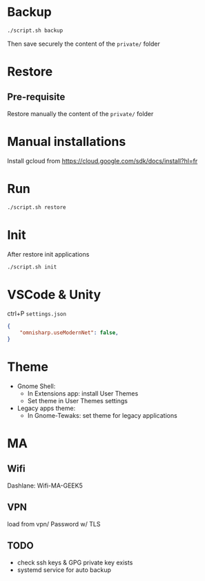 # Backup
```bash
./script.sh backup
```

Then save securely the content of the `private/` folder

# Restore
## Pre-requisite
Restore manually the content of the `private/` folder

# Manual installations
Install gcloud from https://cloud.google.com/sdk/docs/install?hl=fr


# Run
```bash
./script.sh restore
```

# Init
After restore init applications
```bash
./script.sh init
```

# VSCode & Unity
ctrl+P `settings.json`
```json
{
    "omnisharp.useModernNet": false,
}
```


# Theme
- Gnome Shell:
    - In Extensions app: install User Themes
    - Set theme in User Themes settings
- Legacy apps theme:
    - In Gnome-Tewaks: set theme for legacy applications

# MA

## Wifi
Dashlane: Wifi-MA-GEEK5

## VPN
load from vpn/ Password w/ TLS


## TODO
 - check ssh keys & GPG private key exists
 - systemd service for auto backup
